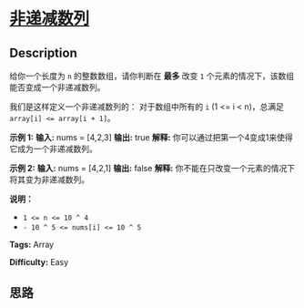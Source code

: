 # [非递减数列][title]

## Description

给你一个长度为 `n` 的整数数组，请你判断在 **最多** 改变 `1` 个元素的情况下，该数组能否变成一个非递减数列。

我们是这样定义一个非递减数列的： 对于数组中所有的 `i` (1 <= i < n)，总满足 `array[i] <= array[i + 1]`。



**示例 1:**
            **输入:** nums = [4,2,3]    **输出:** true    **解释:** 你可以通过把第一个4变成1来使得它成为一个非递减数列。    

**示例 2:**
            **输入:** nums = [4,2,1]    **输出:** false    **解释:** 你不能在只改变一个元素的情况下将其变为非递减数列。    



**说明：**

  * `1 <= n <= 10 ^ 4`
  * `- 10 ^ 5 <= nums[i] <= 10 ^ 5`


**Tags:** Array

**Difficulty:** Easy

## 思路

[title]: https://leetcode-cn.com/problems/non-decreasing-array
